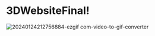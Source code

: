 # 3DWebsiteFinal!
![20240124212756884-ezgif com-video-to-gif-converter](https://github.com/yournetf/3DWebsiteFinal/assets/60455790/8d3ced99-ed13-4caa-b51e-263d24009911)
